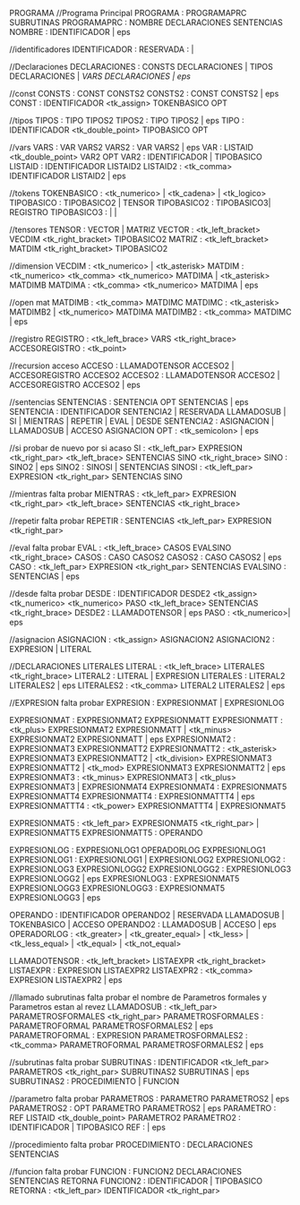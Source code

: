 PROGRAMA
//Programa Principal
PROGRAMA : PROGRAMAPRC SUBRUTINAS
PROGRAMAPRC : NOMBRE DECLARACIONES <inicio> SENTENCIAS <fin> 
NOMBRE : <programa> IDENTIFICADOR | eps


//identificadores
IDENTIFICADOR : <id>
RESERVADA : <imprimir> | <leer>


//Declaraciones
DECLARACIONES : <const> CONSTS DECLARACIONES | <tipos> TIPOS DECLARACIONES | <var> VARS DECLARACIONES | eps 


//const
CONSTS : CONST CONSTS2
CONSTS2 : CONST CONSTS2 | eps
CONST : IDENTIFICADOR <tk_assign> TOKENBASICO OPT


//tipos
TIPOS : TIPO TIPOS2
TIPOS2 : TIPO TIPOS2 | eps
TIPO : IDENTIFICADOR <tk_double_point> TIPOBASICO OPT


//vars
VARS : VAR VARS2
VARS2 : VAR VARS2 | eps
VAR : LISTAID <tk_double_point> VAR2 OPT
VAR2 : IDENTIFICADOR | TIPOBASICO
LISTAID : IDENTIFICADOR LISTAID2
LISTAID2 : <tk_comma> IDENTIFICADOR LISTAID2 | eps 


//tokens
TOKENBASICO : <tk_numerico> | <tk_cadena> | <tk_logico>
TIPOBASICO : TIPOBASICO2 | TENSOR
TIPOBASICO2 : TIPOBASICO3| REGISTRO
TIPOBASICO3 : <numerico> | <cadena> | <logico> 


//tensores
TENSOR : VECTOR | MATRIZ
VECTOR : <vector> <tk_left_bracket> VECDIM <tk_right_bracket> TIPOBASICO2
MATRIZ : <matriz> <tk_left_bracket> MATDIM <tk_right_bracket> TIPOBASICO2


//dimension
VECDIM : <tk_numerico> | <tk_asterisk>
MATDIM : <tk_numerico> <tk_comma> <tk_numerico> MATDIMA | <tk_asterisk> MATDIMB
MATDIMA : <tk_comma> <tk_numerico> MATDIMA | eps


//open mat
MATDIMB : <tk_comma> MATDIMC
MATDIMC : <tk_asterisk> MATDIMB2 | <tk_numerico> MATDIMA
MATDIMB2 : <tk_comma> MATDIMC | eps


//registro
REGISTRO : <registro> <tk_left_brace> VARS <tk_right_brace>
ACCESOREGISTRO : <tk_point> <id>


//recursion acceso
ACCESO : LLAMADOTENSOR ACCESO2 | ACCESOREGISTRO ACCESO2
ACCESO2 : LLAMADOTENSOR ACCESO2 | ACCESOREGISTRO ACCESO2 | eps


//sentencias
SENTENCIAS : SENTENCIA OPT SENTENCIAS | eps
SENTENCIA : IDENTIFICADOR SENTENCIA2 | RESERVADA LLAMADOSUB | SI | MIENTRAS | REPETIR | EVAL | DESDE 
SENTENCIA2 : ASIGNACION | LLAMADOSUB | ACCESO ASIGNACION
OPT : <tk_semicolon> | eps


//si probar de nuevo por si acaso
SI : <si> <tk_left_par> EXPRESION <tk_right_par> <tk_left_brace> SENTENCIAS SINO <tk_right_brace>
SINO : <sino> SINO2 | eps
SINO2 : SINOSI | SENTENCIAS
SINOSI : <si> <tk_left_par> EXPRESION <tk_right_par> SENTENCIAS SINO


//mientras falta probar
MIENTRAS : <mientras> <tk_left_par> EXPRESION <tk_right_par> <tk_left_brace> SENTENCIAS <tk_right_brace>


//repetir falta probar
REPETIR : <repetir> SENTENCIAS <hasta> <tk_left_par> EXPRESION <tk_right_par>


//eval falta probar
EVAL : <eval> <tk_left_brace> CASOS EVALSINO <tk_right_brace>
CASOS : CASO CASOS2
CASOS2 : CASO CASOS2 | eps
CASO : <caso> <tk_left_par> EXPRESION <tk_right_par> SENTENCIAS
EVALSINO : <sino> SENTENCIAS | eps


//desde falta probar
DESDE : <desde> IDENTIFICADOR DESDE2 <tk_assign> <tk_numerico> <hasta> <tk_numerico> PASO <tk_left_brace> SENTENCIAS <tk_right_brace> 
DESDE2 : LLAMADOTENSOR | eps
PASO : <paso> <tk_numerico>| eps


//asignacion
ASIGNACION : <tk_assign> ASIGNACION2
ASIGNACION2 : EXPRESION | LITERAL


//DECLARACIONES LITERALES
LITERAL : <tk_left_brace> LITERALES  <tk_right_brace>
LITERAL2 : LITERAL | EXPRESION
LITERALES : LITERAL2 LITERALES2 | eps
LITERALES2 : <tk_comma>  LITERAL2 LITERALES2 | eps


//EXPRESION falta probar
EXPRESION : EXPRESIONMAT | EXPRESIONLOG

EXPRESIONMAT : EXPRESIONMAT2 EXPRESIONMATT
EXPRESIONMATT : <tk_plus> EXPRESIONMAT2 EXPRESIONMATT | <tk_minus> EXPRESIONMAT2 EXPRESIONMATT | eps
EXPRESIONMAT2 : EXPRESIONMAT3 EXPRESIONMATT2
EXPRESIONMATT2 : <tk_asterisk> EXPRESIONMAT3 EXPRESIONMATT2 | <tk_division> EXPRESIONMAT3 EXPRESIONMATT2 | <tk_mod> EXPRESIONMAT3 EXPRESIONMATT2  | eps
EXPRESIONMAT3 : <tk_minus> EXPRESIONMAT3 | <tk_plus> EXPRESIONMAT3 | EXPRESIONMAT4
EXPRESIONMAT4 : EXPRESIONMAT5 EXPRESIONMATT4
EXPRESIONMATT4 : EXPRESIONMATTT4 | eps
EXPRESIONMATTT4 : <tk_power> EXPRESIONMATTT4 | EXPRESIONMAT5

EXPRESIONMAT5 : <tk_left_par> EXPRESIONMAT5 <tk_right_par> | EXPRESIONMATT5
EXPRESIONMATT5 : OPERANDO

EXPRESIONLOG : EXPRESIONLOG1 OPERADORLOG  EXPRESIONLOG1
EXPRESIONLOG1 : <not> EXPRESIONLOG1 | EXPRESIONLOG2
EXPRESIONLOG2 : EXPRESIONLOG3 EXPRESIONLOGG2
EXPRESIONLOGG2 : <and> EXPRESIONLOG3 EXPRESIONLOGG2 | eps
EXPRESIONLOG3 : EXPRESIONMAT5 EXPRESIONLOGG3
EXPRESIONLOGG3 : <or> EXPRESIONMAT5 EXPRESIONLOGG3 | eps

OPERANDO : IDENTIFICADOR OPERANDO2 | RESERVADA LLAMADOSUB | TOKENBASICO | ACCESO
OPERANDO2 : LLAMADOSUB | ACCESO | eps
OPERADORLOG : <tk_greater>  | <tk_greater_equal> | <tk_less> | <tk_less_equal> | <tk_equal> | <tk_not_equal>

LLAMADOTENSOR : <tk_left_bracket> LISTAEXPR <tk_right_bracket>
LISTAEXPR : EXPRESION LISTAEXPR2
LISTAEXPR2 : <tk_comma> EXPRESION LISTAEXPR2 | eps

//llamado subrutinas falta probar el nombre de Parametros formales y Parametros estan al revez
LLAMADOSUB : <tk_left_par> PARAMETROSFORMALES <tk_right_par>
PARAMETROSFORMALES : PARAMETROFORMAL PARAMETROSFORMALES2 | eps
PARAMETROFORMAL : EXPRESION
PARAMETROSFORMALES2 : <tk_comma> PARAMETROFORMAL PARAMETROSFORMALES2 | eps


//subrutinas falta probar
SUBRUTINAS : <subrutina> IDENTIFICADOR <tk_left_par> PARAMETROS <tk_right_par> SUBRUTINAS2 SUBRUTINAS | eps
SUBRUTINAS2 : PROCEDIMIENTO | FUNCION


//parametro falta probar
PARAMETROS : PARAMETRO PARAMETROS2 | eps
PARAMETROS2 : OPT PARAMETRO PARAMETROS2 | eps
PARAMETRO : REF LISTAID <tk_double_point> PARAMETRO2
PARAMETRO2 : IDENTIFICADOR | TIPOBASICO
REF : <ref> | eps


//procedimiento falta probar
PROCEDIMIENTO : DECLARACIONES <inicio> SENTENCIAS <fin>


//funcion falta probar
FUNCION : <retorna> FUNCION2 DECLARACIONES <inicio> SENTENCIAS RETORNA <fin>
FUNCION2 : IDENTIFICADOR | TIPOBASICO
RETORNA : <retorna> <tk_left_par> IDENTIFICADOR <tk_right_par>